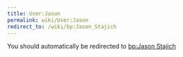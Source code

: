 ```yaml
---
title: User:Jason
permalink: wiki/User:Jason
redirect_to: /wiki/bp:Jason_Stajich
---
```


You should automatically be redirected to [bp:Jason Stajich](/wiki/bp:Jason_Stajich)

